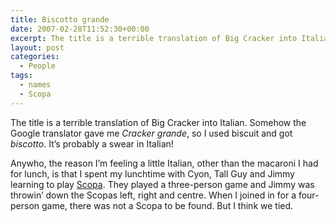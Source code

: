 ```yaml
---
title: Biscotto grande
date: 2007-02-28T11:52:30+00:00
excerpt: The title is a terrible translation of Big Cracker into Italian. Somehow the Google translator gave me Cracker grande,
layout: post
categories:
  - People
tags:
  - names
  - Scopa
---
```

The title is a terrible translation of Big Cracker into Italian. Somehow the Google translator gave me _Cracker grande_, so I used biscuit and got _biscotto_. It&#8217;s probably a swear in Italian!

Anywho, the reason I&#8217;m feeling a little Italian, other than the macaroni I had for lunch, is that I spent my lunchtime with Cyon, Tall Guy and Jimmy learning to play [Scopa](http://en.wikipedia.org/wiki/Scopa). They played a three-person game and Jimmy was throwin&#8217; down the Scopas left, right and centre. When I joined in for a four-person game, there was not a Scopa to be found. But I think we tied.